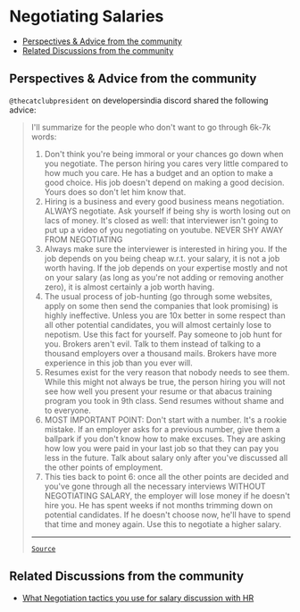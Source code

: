 <!-- omit from toc -->
# Negotiating Salaries

- [Perspectives \& Advice from the community](#perspectives--advice-from-the-community)
- [Related Discussions from the community](#related-discussions-from-the-community)

## Perspectives & Advice from the community

`@thecatclubpresident` on developersindia discord shared the following advice:

<blockquote>

I'll summarize for the people who don't want to go through 6k-7k words:

1. Don't think you're being immoral or your chances go down when you negotiate. The person hiring you cares very little compared to how much you care. He has a budget and an option to make a good choice. His job doesn't depend on making a good decision. Yours does so don't let him know that.
2. Hiring is a business and every good business means negotiation. ALWAYS negotiate. Ask yourself if being shy is worth losing out on lacs of money. It's closed as well: that interviewer isn't going to put up a video of you negotiating on youtube. NEVER SHY AWAY FROM NEGOTIATING
3. Always make sure the interviewer is interested in hiring you. If the job depends on you being cheap w.r.t. your salary, it is not a job worth having. If the job depends on your expertise mostly and not on your salary (as long as you're not adding or removing another zero), it is almost certainly a job worth having.
4. The usual process of job-hunting (go through some websites, apply on some then send the companies that look promising) is highly ineffective. Unless you are 10x better in some respect than all other potential candidates, you will almost certainly lose to nepotism. Use this fact for yourself. Pay someone to job hunt for you. Brokers aren't evil. Talk to them instead of talking to a thousand employers over a thousand mails. Brokers have more experience in this job than you ever will. 
5. Resumes exist for the very reason that nobody needs to see them. While this might not always be true, the person hiring you will not see how well you present your resume or that abacus training program you took in 9th class. Send resumes without shame and to everyone.
6. MOST IMPORTANT POINT: Don't start with a number. It's a rookie mistake. If an employer asks for a previous number, give them a ballpark if you don't know how to make excuses. They are asking how low you were paid in your last job so that they can pay you less in the future. Talk about salary only after you've discussed all the other points of employment.
7. This ties back to point 6: once all the other points are decided and you've gone through all the necessary interviews WITHOUT NEGOTIATING SALARY, the employer will lose money if he doesn't hire you. He has spent weeks if not months trimming down on potential candidates. If he doesn't choose now, he'll have to spend that time and money again. Use this to negotiate a higher salary.

---

[`Source`](https://discord.com/channels/669880381649977354/670198758343966740/681394827337662476)

</blockquote>


## Related Discussions from the community

- [What Negotiation tactics you use for salary discussion with HR](https://www.reddit.com/r/developersIndia/comments/1f716gq/what_negotiation_tactics_you_use_for_salary/)